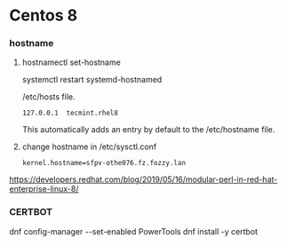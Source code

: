 Centos 8
========

### hostname

1. hostnamectl set-hostname <name>

    systemctl restart systemd-hostnamed

    /etc/hosts file.

    `127.0.0.1	tecmint.rhel8`

   This automatically adds an entry by default to the /etc/hostname file.

2. change hostname in /etc/sysctl.conf

    `kernel.hostname=sfpv-othe076.fz.fozzy.lan`

https://developers.redhat.com/blog/2019/05/16/modular-perl-in-red-hat-enterprise-linux-8/

### CERTBOT
dnf config-manager --set-enabled PowerTools
dnf install -y certbot